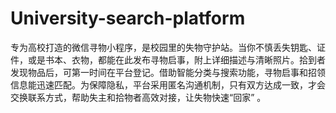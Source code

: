 # University-search-platform
专为高校打造的微信寻物小程序，是校园里的失物守护站。当你不慎丢失钥匙、证件，或是书本、衣物，都能在此发布寻物启事，附上详细描述与清晰照片。拾到者发现物品后，可第一时间在平台登记。借助智能分类与搜索功能，寻物启事和招领信息能迅速匹配。为保障隐私，平台采用匿名沟通机制，只有双方达成一致，才会交换联系方式，帮助失主和拾物者高效对接，让失物快速“回家” 。 

